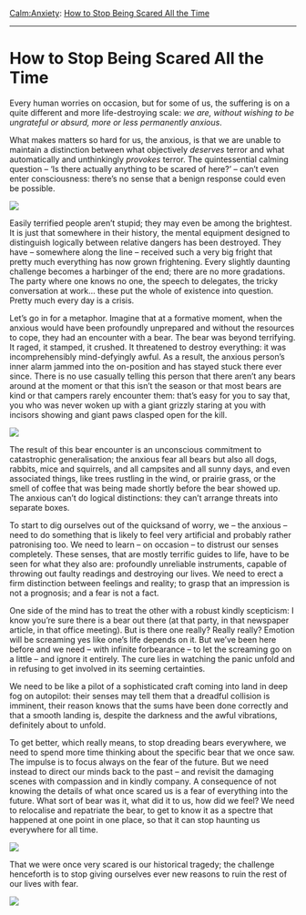 [Calm:](https://www.theschooloflife.com/thebookoflife/category/calm/)[Anxiety](https://www.theschooloflife.com/thebookoflife/category/calm/anxiety/): [How to Stop Being Scared All the Time](https://www.theschooloflife.com/thebookoflife/how-to-stop-being-scared-all-the-time/)

* * *

# How to Stop Being Scared All the Time

Every human worries on occasion, but for some of us, the suffering is on a quite different and more life-destroying scale: _we are, without wishing to be ungrateful or absurd, more or less permanently anxious_.

What makes matters so hard for us, the anxious, is that we are unable to maintain a distinction between what objectively _deserves_ terror and what automatically and unthinkingly _provokes_ terror. The quintessential calming question – ‘Is there actually anything to be scared of here?’ – can’t even enter consciousness: there’s no sense that a benign response could even be possible.

![](https://www.theschooloflife.com/thebookoflife/wp-content/uploads/2019/02/Scared-Bear-2-e1551176285733.jpg)

Easily terrified people aren’t stupid; they may even be among the brightest. It is just that somewhere in their history, the mental equipment designed to distinguish logically between relative dangers has been destroyed. They have – somewhere along the line – received such a very big fright that pretty much everything has now grown frightening. Every slightly daunting challenge becomes a harbinger of the end; there are no more gradations. The party where one knows no one, the speech to delegates, the tricky conversation at work… these put the whole of existence into question. Pretty much every day is a crisis.

Let’s go in for a metaphor. Imagine that at a formative moment, when the anxious would have been profoundly unprepared and without the resources to cope, they had an encounter with a bear. The bear was beyond terrifying. It raged, it stamped, it crushed. It threatened to destroy everything: it was incomprehensibly mind-defyingly awful. As a result, the anxious person’s inner alarm jammed into the on-position and has stayed stuck there ever since. There is no use casually telling this person that there aren’t any bears around at the moment or that this isn’t the season or that most bears are kind or that campers rarely encounter them: that’s easy for you to say that, you who was never woken up with a giant grizzly staring at you with incisors showing and giant paws clasped open for the kill.

![](https://www.theschooloflife.com/thebookoflife/wp-content/uploads/2019/02/Scared-Bear-1.jpg)

The result of this bear encounter is an unconscious commitment to catastrophic generalisation; the anxious fear all bears but also all dogs, rabbits, mice and squirrels, and all campsites and all sunny days, and even associated things, like trees rustling in the wind, or prairie grass, or the smell of coffee that was being made shortly before the bear showed up. The anxious can’t do logical distinctions: they can’t arrange threats into separate boxes.

To start to dig ourselves out of the quicksand of worry, we – the anxious – need to do something that is likely to feel very artificial and probably rather patronising too. We need to learn – on occasion – to distrust our senses completely. These senses, that are mostly terrific guides to life, have to be seen for what they also are: profoundly unreliable instruments, capable of throwing out faulty readings and destroying our lives. We need to erect a firm distinction between feelings and reality; to grasp that an impression is not a prognosis; and a fear is not a fact.

One side of the mind has to treat the other with a robust kindly scepticism: I know you’re sure there is a bear out there (at that party, in that newspaper article, in that office meeting). But is there one really? Really really? Emotion will be screaming yes like one’s life depends on it. But we’ve been here before and we need – with infinite forbearance – to let the screaming go on a little – and ignore it entirely. The cure lies in watching the panic unfold and in refusing to get involved in its seeming certainties.

We need to be like a pilot of a sophisticated craft coming into land in deep fog on autopilot: their senses may tell them that a dreadful collision is imminent, their reason knows that the sums have been done correctly and that a smooth landing is, despite the darkness and the awful vibrations, definitely about to unfold.

To get better, which really means, to stop dreading bears everywhere, we need to spend more time thinking about the specific bear that we once saw. The impulse is to focus always on the fear of the future. But we need instead to direct our minds back to the past – and revisit the damaging scenes with compassion and in kindly company. A consequence of not knowing the details of what once scared us is a fear of everything into the future. What sort of bear was it, what did it to us, how did we feel? We need to relocalise and repatriate the bear, to get to know it as a spectre that happened at one point in one place, so that it can stop haunting us everywhere for all time.

![](https://www.theschooloflife.com/thebookoflife/wp-content/uploads/2019/02/Scared-Bear-3-1.jpg)

That we were once very scared is our historical tragedy; the challenge henceforth is to stop giving ourselves ever new reasons to ruin the rest of our lives with fear.

[![](https://img.youtube.com/vi/aGdyVSdkejg/0.jpg)](https://www.youtube.com/embed/aGdyVSdkejg '')
